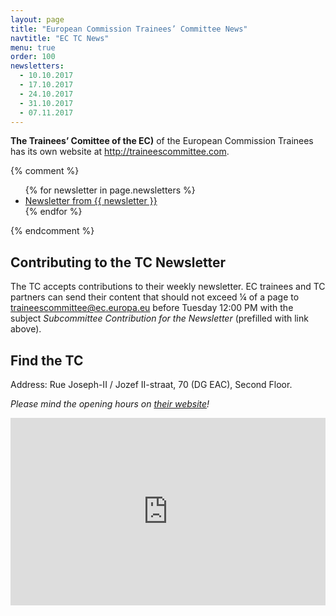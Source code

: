 ```yaml
---
layout: page
title: "European Commission Trainees’ Committee News"
navtitle: "EC TC News"
menu: true
order: 100
newsletters:
  - 10.10.2017
  - 17.10.2017
  - 24.10.2017
  - 31.10.2017
  - 07.11.2017
---
```


**The Trainees’ Comittee of the EC)** of the European Commission Trainees has its own website at <http://traineescommittee.com>.

{% comment %}
<ul>
{% for newsletter in page.newsletters %}
<li><a href="{{ "/assets/files/tc-news/Newsletter-" | append: newsletter | append: ".pdf" | relative_url }}">Newsletter from {{ newsletter }}</a></li>
{% endfor %}
</ul>
{% endcomment %}

## Contributing to the TC Newsletter

The TC accepts contributions to their weekly newsletter. EC trainees and TC partners can send their content that should not exceed ¼ of a page to [traineescommittee@ec.europa.eu](mailto:traineescommittee@ec.europa.eu?subject=Subcommittee%20Contribution%20for%20the%20Newsletter) before Tuesday 12:00 PM with the subject *Subcommittee Contribution for the Newsletter* (prefilled with link above).

## Find the TC

Address: Rue Joseph-II / Jozef II-straat, 70 (DG EAC), Second Floor.

*Please mind the opening hours on [their website](http://www.traineescommittee.com/contact-us)!*

<iframe src="https://www.google.com/maps/embed?pb=!1m18!1m12!1m3!1d2519.229640353511!2d4.372396015745749!3d50.84543167953182!2m3!1f0!2f0!3f0!3m2!1i1024!2i768!4f13.1!3m3!1m2!1s0x47c3c49da4bab2ef%3A0x52b083febe35d7a7!2sDG+EAC!5e0!3m2!1sen!2sbe!4v1509757916595" width="100%" height="300" frameborder="0" style="border:0" allowfullscreen></iframe>
